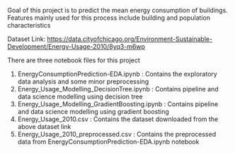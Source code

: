 Goal of this project is to predict the mean energy consumption of buildings. Features mainly used for this process include building and population characteristics

Dataset Link: https://data.cityofchicago.org/Environment-Sustainable-Development/Energy-Usage-2010/8yq3-m6wp

There are three notebook files for this project
1) EnergyConsumptionPrediction-EDA.ipynb : Contains the exploratory data analysis and some minor preprocessing
2) Energy_Usage_Modelling_DecisionTree.ipynb : Contains pipeline and data science modelling using decision tree
3) Energy_Usage_Modelling_GradientBoosting.ipynb : Contains pipeline and data science modelling using gradient boosting
4) Energy_Usage_2010.csv : Contains the dataset downloaded from the above dataset link
5) Energy_Usage_2010_preprocessed.csv : Contains the preprocessed data from EnergyConsumptionPrediction-EDA.ipynb notebook

